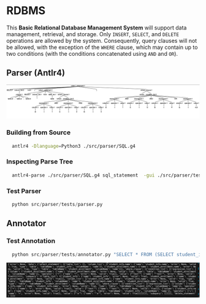 # RDBMS

This **Basic Relational Database Management System** will support data management, retrieval, and storage. Only `INSERT`, `SELECT`, and `DELETE` operations are allowed by the system. Consequently, query clauses will not be allowed, with the exception of the `WHERE` clause, which may contain up to two conditions (with the conditions concatenated using `AND` and `OR`).


## Parser (Antlr4)
![parse tree](./src/assets/img/sql_parse_tree.png)
### Building from Source
```bash
  antlr4 -Dlanguage=Python3 ./src/parser/SQL.g4
```

### Inspecting Parse Tree
```bash
  antlr4-parse ./src/parser/SQL.g4 sql_statement  -gui ./src/parser/tests/sql_samples/select.txt
```

### Test Parser
```python
  python src/parser/tests/parser.py
```


## Annotator

### Test Annotation
```python
  python src/parser/tests/annotator.py "SELECT * FROM (SELECT student_info.name, student_enrollment.name FROM student_info, student_enrollment WHERE student_info.name='test' OR student_info.name='a') WHERE student_enrollment.name = 'test';"
```

![parse tree](./src/assets/img/annotations.png)
